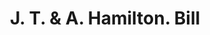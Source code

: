 ---
doi: 10.7916/D81K0NZM
date_other: '1900'
date_other_textual: 1900-1909
form: printed ephemera
genre:
- Invoices
name:
- J. T. & A. Hamilton
object_in_context_url: https://biggert.cul.columbia.edu/items/view/ave_biggert_01473
subject_hierarchical_geographic:
- Pittsburgh, Pennsylvania, United States
subject_name:
- J. T. & A. Hamilton
title: J. T. & A. Hamilton. Bill
sort_title: J. T. & A. Hamilton. Bill
call_number: ave_biggert_01473
coordinates:
- 40.439722222222215,-79.97638888888889
pid: ave_biggert_01473
identifiers: ave_biggert_01473
thumbnail: https://derivativo-1.library.columbia.edu/iiif/2/ldpd:344030/full/!256,256/0/native.jpg
permalink: "/biggert/ave_biggert_01473/"
layout: iiif-image-page
---